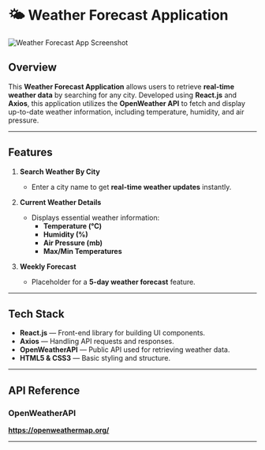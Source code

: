 
# 🌤️ Weather Forecast Application

![Weather Forecast App Screenshot](screenshots/Screenshot_1.png)

## Overview

This **Weather Forecast Application** allows users to retrieve **real-time weather data** by searching for any city. Developed using **React.js** and **Axios**, this application utilizes the **OpenWeather API** to fetch and display up-to-date weather information, including temperature, humidity, and air pressure.

---

## Features

1. **Search Weather By City**  
   - Enter a city name to get **real-time weather updates** instantly.
   
2. **Current Weather Details**  
   - Displays essential weather information:  
     - **Temperature (°C)**  
     - **Humidity (%)**  
     - **Air Pressure (mb)**  
     - **Max/Min Temperatures**

3. **Weekly Forecast**  
   - Placeholder for a **5-day weather forecast** feature.

---

## Tech Stack

- **React.js** — Front-end library for building UI components.
- **Axios** — Handling API requests and responses.
- **OpenWeatherAPI** — Public API used for retrieving weather data.
- **HTML5 & CSS3** — Basic styling and structure.

---

## API Reference

### OpenWeatherAPI
**https://openweathermap.org/**

---
